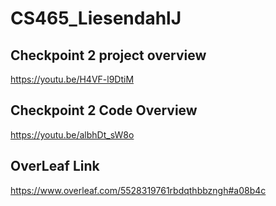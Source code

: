 # CS465_LiesendahlJ
## Checkpoint 2 project overview
https://youtu.be/H4VF-l9DtiM
## Checkpoint 2 Code Overview
https://youtu.be/albhDt_sW8o
## OverLeaf Link
https://www.overleaf.com/5528319761rbdqthbbzngh#a08b4c
